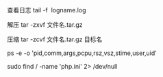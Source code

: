 查看日志 tail -f  logname.log

解压 tar -zxvf 文件名.tar.gz

压缩 tar -zcvf 文件名.tar.gz 目标名

ps -e -o 'pid,comm,args,pcpu,rsz,vsz,stime,user,uid'

sudo find / -name 'php.ini'  2> /dev/null

